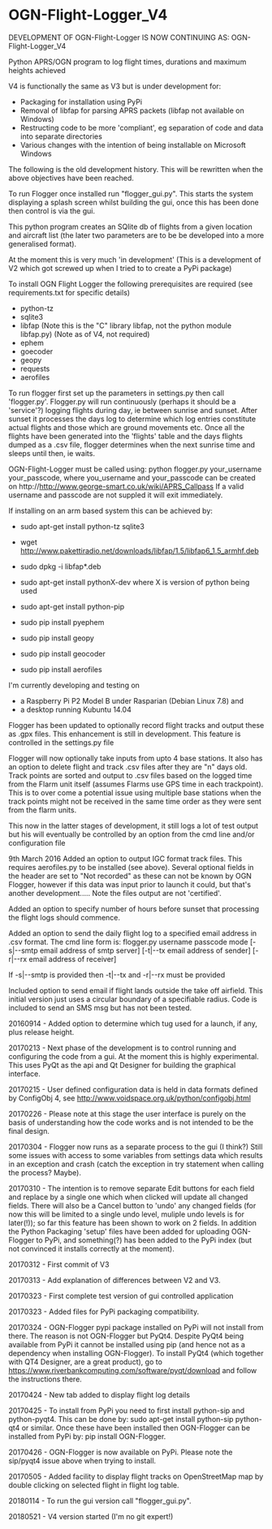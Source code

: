 # OGN-Flight-Logger_V4
DEVELOPMENT OF OGN-Flight-Logger IS NOW CONTINUING AS: OGN-Flight-Logger_V4

Python APRS/OGN program to log flight times, durations and maximum heights achieved

V4 is functionally the same as V3 but is under development for:

- Packaging for installation using PyPi
- Removal of libfap for parsing APRS packets (libfap not available on Windows)
- Restructing code to be more 'compliant', eg separation of code and data into separate directories
- Various changes with the intention of being installable on Microsoft Windows

The following is the old development history.  This will be rewritten when the above objectives have been reached.

To run Flogger once installed run "flogger_gui.py". This starts the system displaying a splash screen whilst building the gui, once this has been done then control is via the gui.

This python program creates an SQlite db of flights from a given location and aircraft list 
(the later two parameters are to be be developed into a more generalised format).

At the moment this is very much 'in development'
(This is a development of V2 which got screwed up when I tried to to create a PyPi package)
 
To install OGN Flight Logger the following prerequisites are required (see requirements.txt for specific details)
- python-tz
- sqlite3
- libfap (Note this is the "C" library libfap, not the python module libfap.py) (Note as of V4, not required)
- ephem
- goecoder
- geopy
- requests
- aerofiles 

 
To run flogger first set up the parameters in settings.py then call 'flogger.py'.  Flogger.py will
run continuously (perhaps it should be a 'service'?) logging flights during day, ie between sunrise
and sunset. After sunset it processes the days log to determine which log entries constitute actual flights
and those which are ground movements etc. Once all the flights have been generated into the 'flights' table and
the days flights dumped as a .csv file, flogger determines when the next sunrise time and sleeps until then, ie waits.

OGN-Flight-Logger must be called using: python flogger.py your_username your_passcode,
where you_username and your_passcode can be created on http://http://www.george-smart.co.uk/wiki/APRS_Callpass
If a valid username and passcode are not suppled it will exit immediately.

If installing on an arm based system this can be achieved by:

- sudo apt-get install python-tz sqlite3
- wget http://www.pakettiradio.net/downloads/libfap/1.5/libfap6_1.5_armhf.deb
- sudo dpkg -i libfap*.deb

- sudo apt-get install pythonX-dev where X is version of python being used
- sudo apt-get install python-pip
- sudo pip install pyephem 
- sudo pip install geopy
- sudo pip install geocoder
- sudo pip install aerofiles

I'm currently developing and testing on
- a Raspberry Pi P2 Model B under Rasparian (Debian Linux 7.8) and 
- a desktop running Kubuntu 14.04 

Flogger has been updated to optionally record flight tracks and output these as .gpx files.
This enhancement is still in development.  This feature is controlled in the settings.py file

Flogger will now optionally take inputs from upto 4 base stations.  It also has an option to delete flight and track .csv files after
they are "n" days old.  Track points are sorted and output to .csv files based on the logged time from the Flarm unit itself (assumes Flarms
use GPS time in each trackpoint).  This is to over come a potential issue using multiple base stations when the track points might not be received in the same
time order as they were sent from the flarm units.

This now in the latter stages of development, it still logs a lot of test output but his will eventually be controlled by an option
from the cmd line and/or configuration file

9th March 2016 
Added an option to output IGC format track files. This requires aerofiles.py to be installed (see above).  Several optional fields in the 
header are set to "Not recorded" as these can not be known by OGN Flogger, however if this data was input prior to launch it could, but
that's another development..... Note the files output are not 'certified'.

Added an option to specify number of hours before sunset that processing the flight logs should commence.

Added an option to send the daily flight log to a specified email address in .csv format.
The cmd line form is:
flogger.py username passcode mode [-s|--smtp email address of smtp server] [-t|--tx email address of sender] [-r|--rx email address of receiver]

If -s|--smtp is provided then -t|--tx and -r|--rx must be provided

Included option to send email if flight lands outside the take off airfield.  This initial version just uses a circular boundary of a specifiable radius.  Code is included to 
send an SMS msg but has not been tested.

20160914 - Added option to determine which tug used for a launch, if any, plus release height.

20170213 - Next phase of the development is to control running and configuring the code from a gui. At the moment
			this is highly experimental. This uses PyQt as the api and Qt Designer for building the graphical interface. 
			
20170215 - User defined configuration data is held in data formats defined by ConfigObj 4, 
			see http://www.voidspace.org.uk/python/configobj.html
			
20170226 - Please note at this stage the user interface is purely on the basis of understanding how the code works and is not intended to be the final design.

20170304 - Flogger now runs as a separate process to the gui (I think?) Still some issues with access to some variables from settings data which results in an exception and crash (catch the exception in try statement when calling the process? Maybe).

20170310 - The intention is to remove separate Edit buttons for each field and replace by a single one which when clicked will update all changed fields. There will also be a Cancel button to 'undo' any changed fields (for now this will be limited to a single undo level, muliple undo levels is for later(!)); so far this feature has been shown to work on 2 fields. In addition the Python Packaging 'setup' files have been added for uploading OGN-Flogger to PyPi, and something(?) has been added to the PyPi index (but not convinced it installs correctly at the moment).

20170312 - First commit of V3

20170313 - Add explanation of differences between V2 and V3.

20170323 - First complete test version of gui controlled application

20170323 - Added files for PyPi packaging compatibility.

20170324 - OGN-Flogger pypi package installed on PyPi will not install from there. The reason is not OGN-Flogger but PyQt4.  Despite PyQt4 being available from PyPi it cannot be installed using pip (and hence not as a dependency when installing OGN-Flogger).  To install PyQt4 (which together with QT4 Designer, are a great product), go to https://www.riverbankcomputing.com/software/pyqt/download and follow the instructions there.

20170424 - New tab added to display flight log details

20170425 - To install from PyPi you need to first install python-sip and python-pyqt4. This can be done by: sudo apt-get install python-sip python-qt4 or similar. Once these have been installed then OGN-Flogger can be installed from PyPi by: pip install OGN-Flogger.

20170426 - OGN-Flogger is now available on PyPi. Please note the sip/pyqt4 issue above when trying to install.

20170505 - Added facility to display flight tracks on OpenStreetMap map by double clicking on selected flight in flight log table.

20180114 - To run the gui version call "flogger_gui.py".

20180521 - V4 version started (I'm no git expert!)

